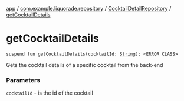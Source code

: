 [app](../../index.md) / [com.example.liquorade.repository](../index.md) / [CocktailDetailRepository](index.md) / [getCocktailDetails](./get-cocktail-details.md)

# getCocktailDetails

`suspend fun getCocktailDetails(cocktailId: `[`String`](https://kotlinlang.org/api/latest/jvm/stdlib/kotlin/-string/index.html)`): <ERROR CLASS>`

Gets the cocktail details of a specific cocktail from the back-end

### Parameters

`cocktailId` - is the id of the cocktail
